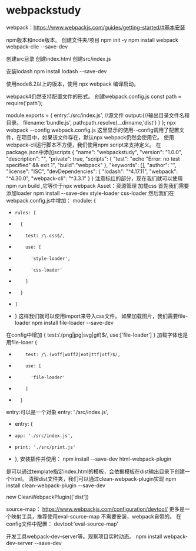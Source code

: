 # webpackstudy
webpack：https://www.webpackjs.com/guides/getting-started/#基本安装

npm版本和node版本。
创建文件夹/项目
npm init -y
npm install webpack webpack-clie --save-dev

创建src目录
创建index.html
创建src/index.js

安装lodash
npm install lodash --save-dev

使用node8.2以上的版本，使用
npx webpack 编译启动。

webpack4仍然支持配置文件的形式。
创建webpack.config.js
const path = require('path');

module.exports = {
    entry:'./src/index.js', //源文件
    output:{//输出目录文件名和目录。
        filename:'bundle.js',
        path:path.resolve(__dirname,'dist')
    }
};
npx webpack --config webpack.config.js
这里显示的使用--config调用了配置文件，在项目中，如果该文件存在，默认npx webpack仍然会使用它。
使用webpack-cli运行脚本不方便，我们使用npm script来支持定义。
在package.json中添加scripts
{
  "name": "webpackstudy",
  "version": "1.0.0",
  "description": "",
  "private": true,
  "scripts": {
    "test": "echo \"Error: no test specified\" && exit 1",
    "build":"webpack"
  },
  "keywords": [],
  "author": "",
  "license": "ISC",
  "devDependencies": {
    "lodash": "^4.17.11",
    "webpack": "^4.30.0",
    "webpack-cli": "^3.3.1"
  }
}
注意标红的部分，现在我们就可以使用npm run build ,它等价于npx webpack
Asset：资源管理
加载css
首先我们需要添加loader
npm install --save-dev style-loader css-loader
然后我们在webpack.config.js中增加：
  module: {
+     rules: [
+       {
+         test: /\.css$/,
+         use: [
+           'style-loader',
+           'css-loader'
+         ]
+       }
+     ]
+   }
这样我们就可以使用import来导入css文件。
如果加载图片，我们需要file-loader
npm install file-loader --save-dev

在config中增加
{
test:/\.(png|jpg|svg|gif)$/,
use:['file-loader']
}
加载字体也是用file-loaer
{
+         test: /\.(woff|woff2|eot|ttf|otf)$/,
+         use: [
+           'file-loader'
+         ]
+       }

entry:可以是一个对象
 entry: './src/index.js',
+   entry: {
+     app: './src/index.js',
+     print: './src/print.js'
+   },
安装插件并使用：
npm install --save-dev html-webpack-plugin

是可以通过template指定index.html的模板，会依据模板在dist输出目录下创建一个html。
清理dist文件夹，我们可以通过clean-webpack-plugin实现
npm install clean-webpack-plugin --save-dev

new CleanWebpackPlugin(['dist'])

source-map：
https://www.webpackjs.com/configuration/devtool/
更多是一个映射工具，推荐使用eval-source-map
不需要安装，webpack自带的。
在config文件中配置：
devtool:'eval-source-map'

开发工具webpack-dev-server等。观察项目实时动态。
npm install webpack-dev-server --save-dev


